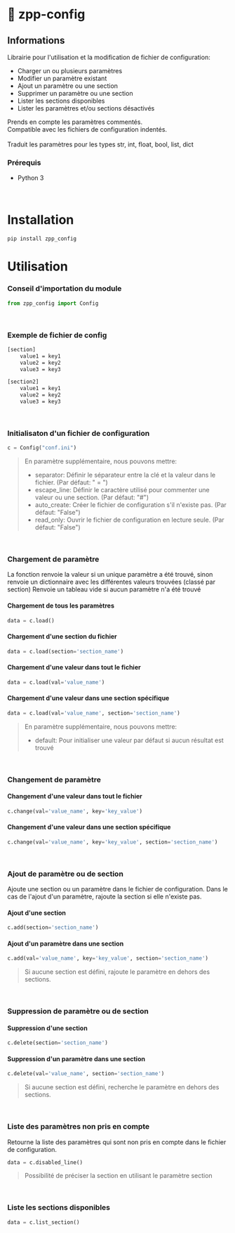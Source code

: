# :wrench: zpp-config
## Informations
Librairie pour l'utilisation et la modification de fichier de configuration:<br>
- Charger un ou plusieurs paramètres
- Modifier un paramètre existant
- Ajout un paramètre ou une section
- Supprimer un paramètre ou une section
- Lister les sections disponibles
- Lister les paramètres et/ou sections désactivés

Prends en compte les paramètres commentés.<br>
Compatible avec les fichiers de configuration indentés.<br><br>
Traduit les paramètres pour les types str, int, float, bool, list, dict

### Prérequis
- Python 3
<br>

# Installation
```console
pip install zpp_config
```

# Utilisation
### Conseil d'importation du module
```python
from zpp_config import Config
```

<br>

### Exemple de fichier de config
```xml
[section]
	value1 = key1
	value2 = key2
	value3 = key3

[section2]
	value1 = key1
	value2 = key2
	value3 = key3
```

<br>

### Initialisaton d'un fichier de configuration
```python
c = Config("conf.ini")
```
>En paramètre supplémentaire, nous pouvons mettre:<br/>
>- separator: Définir le séparateur entre la clé et la valeur dans le fichier. (Par défaut: " = ") 
>- escape_line: Définir le caractère utilisé pour commenter une valeur ou une section. (Par défaut: "#")
>- auto_create: Créer le fichier de configuration s'il n'existe pas. (Par défaut: "False")
>- read_only: Ouvrir le fichier de configuration en lecture seule. (Par défaut: "False")

<br>

### Chargement de paramètre

La fonction renvoie la valeur si un unique paramètre a été trouvé, sinon renvoie un dictionnaire avec les différentes valeurs trouvées (classé par section)
Renvoie un tableau vide si aucun paramètre n'a été trouvé

#### Chargement de tous les paramètres
```python
data = c.load()
```
#### Chargement d'une section du fichier
```python
data = c.load(section='section_name')
```
#### Chargement d'une valeur dans tout le fichier
```python
data = c.load(val='value_name')
```
#### Chargement d'une valeur dans une section spécifique
```python
data = c.load(val='value_name', section='section_name')
```

>En paramètre supplémentaire, nous pouvons mettre:<br/>
>- default: Pour initialiser une valeur par défaut si aucun résultat est trouvé 

<br>

### Changement de paramètre
#### Changement d'une valeur dans tout le fichier
```python
c.change(val='value_name', key='key_value')
```

#### Changement d'une valeur dans une section spécifique
```python
c.change(val='value_name', key='key_value', section='section_name')
```

<br>

### Ajout de paramètre ou de section

Ajoute une section ou un paramètre dans le fichier de configuration.
Dans le cas de l'ajout d'un paramètre, rajoute la section si elle n'existe pas.

#### Ajout d'une section
```python
c.add(section='section_name')
```

#### Ajout d'un paramètre dans une section
```python
c.add(val='value_name', key='key_value', section='section_name')
```
> Si aucune section est défini, rajoute le paramètre en dehors des sections.

<br>

### Suppression de paramètre ou de section

#### Suppression d'une section
```python
c.delete(section='section_name')
```

#### Suppression d'un paramètre dans une section
```python
c.delete(val='value_name', section='section_name')
```
> Si aucune section est défini, recherche le paramètre en dehors des sections.

<br>

### Liste des paramètres non pris en compte

Retourne la liste des paramètres qui sont non pris en compte dans le fichier de configuration.

```python
data = c.disabled_line()
```
> Possibilité de préciser la section en utilisant le paramètre section

<br>

### Liste les sections disponibles
```python
data = c.list_section()
```